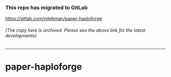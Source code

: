 ### This repo has migrated to GitLab
https://gitlab.com/mtekman/paper-haploforge
###### (The copy here is archived. Please see the above link for the latest developments)

********



# paper-haploforge

